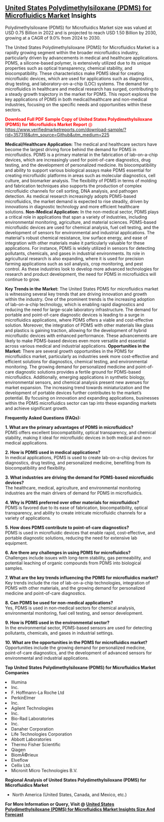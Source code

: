 <h2><a href="https://www.verifiedmarketreports.com/download-sample/?rid=357318&amp;utm_source=Github&amp;utm_medium=225" target="_blank">United States Polydimethylsiloxane (PDMS) for Microfluidics Market</a> Insights</h2><p>Polydimethylsiloxane (PDMS) for Microfluidics Market size was valued at USD 0.75 Billion in 2022 and is projected to reach USD 1.50 Billion by 2030, growing at a CAGR of 9.0% from 2024 to 2030.</p><p> <p>The United States Polydimethylsiloxane (PDMS) for Microfluidics Market is a rapidly growing segment within the broader microfluidics industry, particularly driven by advancements in medical and healthcare applications. PDMS, a silicone-based polymer, is extensively utilized due to its unique properties such as optical transparency, chemical stability, and biocompatibility. These characteristics make PDMS ideal for creating microfluidic devices, which are used for applications such as diagnostics, drug testing, and laboratory-on-a-chip (LOC) systems. The demand for microfluidics in healthcare and medical research has surged, contributing to a steady growth trajectory in the market for PDMS. This report explores the key applications of PDMS in both medical/healthcare and non-medical industries, focusing on the specific needs and opportunities within these sectors. <p><span class=""><span style="color: #ff0000;"><strong>Download Full PDF Sample Copy of United States Polydimethylsiloxane (PDMS) for Microfluidics Market Report</strong> @ </span><a href="https://www.verifiedmarketreports.com/download-sample/?rid=357318&amp;utm_source=Github&amp;utm_medium=225" target="_blank">https://www.verifiedmarketreports.com/download-sample/?rid=357318&amp;utm_source=Github&amp;utm_medium=225</a></span></p></p> <p><strong>Medical/Healthcare Application:</strong> The medical and healthcare sectors have become the largest driving force behind the demand for PDMS in microfluidics. PDMS is a primary material in the fabrication of lab-on-a-chip devices, which are increasingly used for point-of-care diagnostics, drug testing, and the development of personalized medicine. Its biocompatibility and ability to support various biological assays make PDMS essential for creating microfluidic platforms in areas such as molecular diagnostics, cell culture, and biomarker analysis. The flexibility of PDMS in terms of molding and fabrication techniques also supports the production of complex microfluidic channels for cell sorting, DNA analysis, and pathogen detection. As medical research increasingly adopts PDMS-based microfluidics, the market demand is expected to rise steadily, driven by innovations in diagnostic technology and more efficient healthcare solutions. <strong>Non-Medical Application:</strong> In the non-medical sector, PDMS plays a critical role in applications that span a variety of industries, including environmental monitoring, agriculture, and material sciences. PDMS-based microfluidic devices are used for chemical analysis, fuel cell testing, and the development of sensors for environmental and industrial applications. The material's robust chemical resistance, low surface energy, and ease of integration with other materials make it particularly valuable for these applications. For instance, PDMS is widely utilized in sensors for detecting pollutants, chemicals, and gases in industrial environments. Its role in agricultural research is also expanding, where it is used for precision farming applications such as soil analysis, crop monitoring, and pest control. As these industries look to develop more advanced technologies for research and product development, the need for PDMS in microfluidics will continue to grow. <p><strong>Key Trends in the Market:</strong> The United States PDMS for microfluidics market is witnessing several key trends that are driving innovation and growth within the industry. One of the prominent trends is the increasing adoption of lab-on-a-chip technology, which is enabling rapid diagnostics and reducing the need for large-scale laboratory infrastructure. The demand for portable and point-of-care diagnostic devices is leading to a surge in microfluidics applications, where PDMS offers a viable and cost-effective solution. Moreover, the integration of PDMS with other materials like glass and plastics is gaining traction, allowing for the development of hybrid microfluidic devices with enhanced performance. These advancements are likely to make PDMS-based devices even more versatile and essential across various medical and industrial applications. <strong>Opportunities in the Market:</strong> There are several growth opportunities in the PDMS for microfluidics market, particularly as industries seek more cost-effective and efficient solutions for diagnostics, chemical testing, and environmental monitoring. The growing demand for personalized medicine and point-of-care diagnostic solutions provides a fertile ground for PDMS-based microfluidics. Additionally, emerging applications in synthetic biology, environmental sensors, and chemical analysis present new avenues for market expansion. The increasing trend towards miniaturization and the development of portable devices further contributes to the market’s potential. By focusing on innovation and expanding applications, businesses within the PDMS microfluidics sector can tap into these expanding markets and achieve significant growth. <p><strong>Frequently Asked Questions (FAQs):</strong></p> <p><strong>1. What are the primary advantages of PDMS in microfluidics?</strong><br> PDMS offers excellent biocompatibility, optical transparency, and chemical stability, making it ideal for microfluidic devices in both medical and non-medical applications.</p> <p><strong>2. How is PDMS used in medical applications?</strong><br> In medical applications, PDMS is used to create lab-on-a-chip devices for diagnostics, drug testing, and personalized medicine, benefiting from its biocompatibility and flexibility.</p> <p><strong>3. What industries are driving the demand for PDMS-based microfluidic devices?</strong><br> The healthcare, medical, agriculture, and environmental monitoring industries are the main drivers of demand for PDMS in microfluidics.</p> <p><strong>4. Why is PDMS preferred over other materials for microfluidics?</strong><br> PDMS is favored due to its ease of fabrication, biocompatibility, optical transparency, and ability to create intricate microfluidic channels for a variety of applications.</p> <p><strong>5. How does PDMS contribute to point-of-care diagnostics?</strong><br> PDMS is used in microfluidic devices that enable rapid, cost-effective, and portable diagnostic solutions, reducing the need for extensive lab equipment.</p> <p><strong>6. Are there any challenges in using PDMS for microfluidics?</strong><br> Challenges include issues with long-term stability, gas permeability, and potential leaching of organic compounds from PDMS into biological samples.</p> <p><strong>7. What are the key trends influencing the PDMS for microfluidics market?</strong><br> Key trends include the rise of lab-on-a-chip technologies, integration of PDMS with other materials, and the growing demand for personalized medicine and point-of-care diagnostics.</p> <p><strong>8. Can PDMS be used for non-medical applications?</strong><br> Yes, PDMS is used in non-medical sectors for chemical analysis, environmental monitoring, fuel cell testing, and sensor development.</p> <p><strong>9. How is PDMS used in the environmental sector?</strong><br> In the environmental sector, PDMS-based sensors are used for detecting pollutants, chemicals, and gases in industrial settings.</p> <p><strong>10. What are the opportunities in the PDMS for microfluidics market?</strong><br> Opportunities include the growing demand for personalized medicine, point-of-care diagnostics, and the development of advanced sensors for environmental and industrial applications.</p> </p><p><strong>Top United States Polydimethylsiloxane (PDMS) for Microfluidics Market Companies</strong></p><div data-test-id=""><p><li>Illumina</li><li> Inc.</li><li> F. Hoffmann-La Roche Ltd</li><li> PerkinElmer</li><li> Inc.</li><li> Agilent Technologies</li><li> Inc.</li><li> Bio-Rad Laboratories</li><li> Inc.</li><li> Danaher Corporation</li><li> Life Technologies Corporation</li><li> Abbott Laboratories</li><li> Thermo Fisher Scientific</li><li> Qiagen</li><li> BiomÃ©rieux</li><li> Elveflow</li><li> Cellix Ltd.</li><li> Micronit Micro Technologies B.V.</li></p><div><strong>Regional Analysis of&nbsp;United States Polydimethylsiloxane (PDMS) for Microfluidics Market</strong></div><ul><li dir="ltr"><p dir="ltr">North America&nbsp;(United States, Canada, and Mexico, etc.)</p></li></ul><p><strong>For More Information or Query, Visit @&nbsp;</strong><strong><a href="https://www.verifiedmarketreports.com/product/polydimethylsiloxane-pdms-for-microfluidics-market/?utm_source=Github&amp;utm_medium=225" target="_blank">United States Polydimethylsiloxane (PDMS) for Microfluidics Market Insights Size And Forecast</a></strong></p></div>
